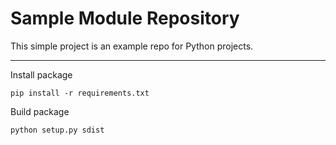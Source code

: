 Sample Module Repository
========================

This simple project is an example repo for Python projects.

---------------

Install package
````
pip install -r requirements.txt
````


Build package
````
python setup.py sdist
````